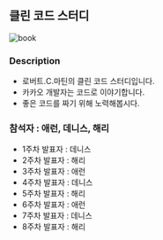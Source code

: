 ## 클린 코드 스터디

![book](https://user-images.githubusercontent.com/43809168/86258023-48bdc780-bbf5-11ea-8ee7-d61e73a080ba.jpg)

### Description

- 로버트.C.마틴의 클린 코드 스터디입니다.
- 카카오 개발자는 코드로 이야기합니다.
- 좋은 코드를 짜기 위해 노력해봅시다.

### 참석자 : 애런, 데니스, 해리

- 1주차 발표자 : 데니스
- 2주차 발표자 : 해리
- 3주차 발표자 : 애런
- 4주차 발표자 : 데니스
- 5주차 발표자 : 해리
- 6주차 발표자 : 애런
- 7주차 발표자 : 데니스
- 8주차 발표자 : 해리